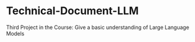 # Technical-Document-LLM
Third Project in the Course: Give a basic understanding of Large Language Models
